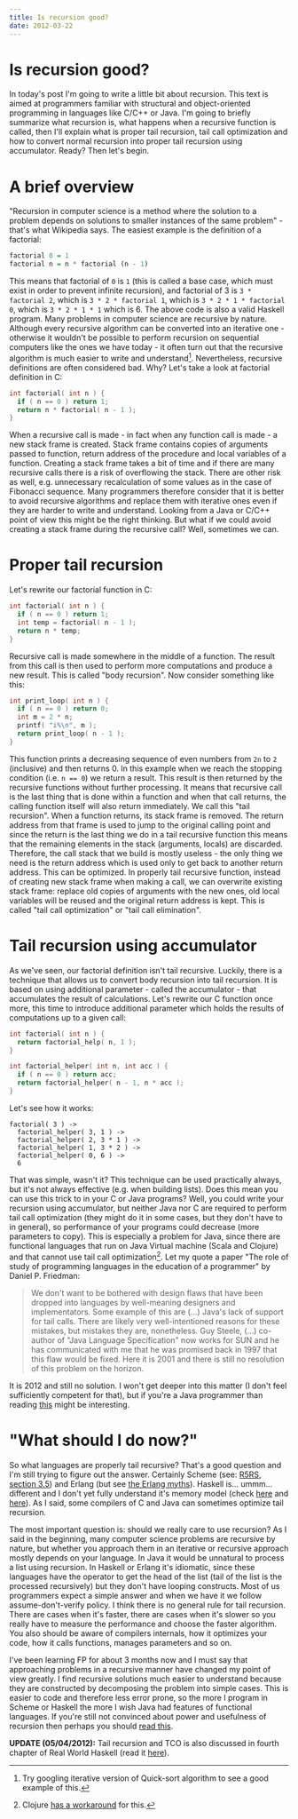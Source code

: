 ```yaml
---
title: Is recursion good?
date: 2012-03-22
---
```


Is recursion good?
==================

In today's post I'm going to write a little bit about recursion. This text is
aimed at programmers familiar with structural and object-oriented programming in
languages like C/C++ or Java. I'm going to briefly summarize what recursion is,
what happens when a recursive function is called, then I'll explain what is
proper tail recursion, tail call optimization and how to convert normal
recursion into proper tail recursion using accumulator. Ready? Then let's begin.

A brief overview
================

"Recursion in computer science is a method where the solution to a problem
depends on solutions to smaller instances of the same problem" - that's what
Wikipedia says. The easiest example is the definition of a factorial:

```haskell
factorial 0 = 1
factorial n = n * factorial (n - 1)
```

This means that factorial of `0` is `1` (this is called a base case, which must
exist in order to prevent infinite recursion), and factorial of 3 is `3 *
factorial 2`, which is `3 * 2 * factorial 1`, which is `3 * 2 * 1 * factorial
0`, which is `3 * 2 * 1 * 1` which is 6. The above code is also a valid Haskell
program. Many problems in computer science are recursive by nature. Although
every recursive algorithm can be converted into an iterative one - otherwise it
wouldn't be possible to perform recursion on sequential computers like the ones
we have today - it often turn out that the recursive algorithm is much easier to
write and understand[^1]. Nevertheless, recursive definitions are often
considered bad. Why? Let's take a look at factorial definition in C:

```cpp
int factorial( int n ) {
  if ( n == 0 ) return 1;
  return n * factorial( n - 1 );
}
```

When a recursive call is made - in fact when any function call is made - a new
stack frame is created. Stack frame contains copies of arguments passed to
function, return address of the procedure and local variables of a
function. Creating a stack frame takes a bit of time and if there are many
recursive calls there is a risk of overflowing the stack. There are other risk
as well, e.g. unnecessary recalculation of some values as in the case of
Fibonacci sequence. Many programmers therefore consider that it is better to
avoid recursive algorithms and replace them with iterative ones even if they are
harder to write and understand. Looking from a Java or C/C++ point of view this
might be the right thinking. But what if we could avoid creating a stack frame
during the recursive call? Well, sometimes we can.

Proper tail recursion
=====================

Let's rewrite our factorial function in C:

```cpp
int factorial( int n ) {
  if ( n == 0 ) return 1;
  int temp = factorial( n - 1 );
  return n * temp;
}
```

Recursive call is made somewhere in the middle of a function. The result from
this call is then used to perform more computations and produce a new
result. This is called "body recursion". Now consider something like this:

```cpp
int print_loop( int n ) {
  if ( n == 0 ) return 0;
  int m = 2 * n;
  printf( "i%\n", m );
  return print_loop( n - 1 );
}
```

This function prints a decreasing sequence of even numbers from `2n` to `2`
(inclusive) and then returns 0. In this example when we reach the stopping
condition (i.e. `n == 0`) we return a result. This result is then returned by
the recursive functions without further processing. It means that recursive call
is the last thing that is done within a function and when that call returns, the
calling function itself will also return immediately. We call this "tail
recursion". When a function returns, its stack frame is removed. The return
address from that frame is used to jump to the original calling point and since
the return is the last thing we do in a tail recursive function this means that
the remaining elements in the stack (arguments, locals) are
discarded. Therefore, the call stack that we build is mostly useless - the only
thing we need is the return address which is used only to get back to another
return address. This can be optimized. In properly tail recursive function,
instead of creating new stack frame when making a call, we can overwrite
existing stack frame: replace old copies of arguments with the new ones, old
local variables will be reused and the original return address is kept. This is
called "tail call optimization" or "tail call elimination".

Tail recursion using accumulator
================================

As we've seen, our factorial definition isn't tail recursive. Luckily, there is
a technique that allows us to convert body recursion into tail recursion. It is
based on using additional parameter - called the accumulator - that accumulates
the result of calculations. Let's rewrite our C function once more, this time to
introduce additional parameter which holds the results of computations up to a
given call:

```cpp
int factorial( int n ) {
  return factorial_help( n, 1 );
}

int factorial_helper( int n, int acc ) {
  if ( n == 0 ) return acc;
  return factorial_helper( n - 1, n * acc );
}
```

Let's see how it works:

```
factorial( 3 ) ->
  factorial_helper( 3, 1 ) ->
  factorial_helper( 2, 3 * 1 ) ->
  factorial_helper( 1, 3 * 2 ) ->
  factorial_helper( 0, 6 ) ->
  6
```

That was simple, wasn't it? This technique can be used practically always, but
it's not always effective (e.g. when building lists). Does this mean you can use
this trick to in your C or Java programs? Well, you could write your recursion
using accumulator, but neither Java nor C are required to perform tail call
optimization (they might do it in some cases, but they don't have to in
general), so performance of your programs could decrease (more parameters to
copy). This is especially a problem for Java, since there are functional
languages that run on Java Virtual machine (Scala and Clojure) and that cannot
use tail call optimization[^2]. Let my quote a paper "The role of study of
programming languages in the education of a programmer" by Daniel P. Friedman:

> We don't want to be bothered with design flaws that have been dropped into
> languages by well-meaning designers and implementators. Some example of this
> are (...) Java's lack of support for tail calls. There are likely very
> well-intentioned reasons for these mistakes, but mistakes they are,
> nonetheless. Guy Steele, (...) co-author of "Java Language Specification" now
> works for SUN and he has communicated with me that he was promised back in
> 1997 that this flaw would be fixed. Here it is 2001 and there is still no
> resolution of this problem on the horizon.

It is 2012 and still no solution. I won't get deeper into this matter (I don't
feel sufficiently competent for that), but if you're a Java programmer than
reading [this](http://www.ibm.com/developerworks/java/library/j-diag8/index.html)
might be interesting.

"What should I do now?"
=======================

So what languages are properly tail recursive? That's a good question and I'm
still trying to figure out the answer. Certainly Scheme (see: [R5RS, section
3.5](http://www.schemers.org/Documents/Standards/R5RS/HTML/r5rs-Z-H-6.html#%_sec_3.5))
and Erlang (but see [the Erlang
myths](http://www.erlang.org/doc/efficiency_guide/myths.html)). Haskell
is... ummm... different and I don't yet fully understand it's memory model
(check [here](http://www.haskell.org/haskellwiki/Tail_recursion) and
[here](http://www.haskell.org/haskellwiki/Stack_overflow)). As I said, some
compilers of C and Java can sometimes optimize tail recursion.

The most important question is: should we really care to use recursion? As I
said in the beginning, many computer science problems are recursive by nature,
but whether you approach them in an iterative or recursive approach mostly
depends on your language. In Java it would be unnatural to process a list using
recursion. In Haskell or Erlang it's idiomatic, since these languages have the
operator to get the head of the list (tail of the list is the processed
recursively) but they don't have looping constructs. Most of us programmers
expect a simple answer and when we have it we follow assume-don't-verify
policy. I think there is no general rule for tail recursion. There are cases
when it's faster, there are cases when it's slower so you really have to measure
the performance and choose the faster algorithm. You also should be aware of
compilers internals, how it optimizes your code, how it calls functions, manages
parameters and so on.

I've been learning FP for about 3 months now and I must say that approaching
problems in a recursive manner have changed my point of view greatly. I find
recursive solutions much easier to understand because they are constructed by
decomposing the problem into simple cases. This is easier to code and therefore
less error prone, so the more I program in Scheme or Haskell the more I wish
Java had features of functional languages. If you're still not convinced about
power and usefulness of recursion then perhaps you should [read
this](/posts/2012-03-22-recursion-is-good.html).

**UPDATE (05/04/2012):** Tail recursion and TCO is also discussed in fourth
chapter of Real World Haskell (read it
[here](http://book.realworldhaskell.org/read/functional-programming.html#x_j7)).

[^1]: Try googling iterative version of Quick-sort algorithm to see a good
example of this.

[^2]: Clojure [has a workaround](http://clojure.org/functional_programming#Functional%20Programming--Recursive%20Looping)
for this.

